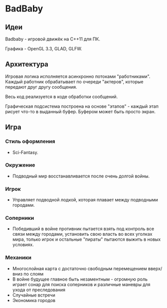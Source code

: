 # BadBaby

## Идеи

Badbaby - игровой движёк на С++11 для ПК.

Графика - OpenGL 3.3, GLAD, GLFW.

## Архитектура

Игровая логика исполняется асинхронно потоками "работниками". Каждый работник
обрабатывает по очереди "актеров", которые передают друг другу сообщения. 

Весь код реализуется в коде обработки сообщений.

Графическая подсистема построена на основе "этапов" - каждый этап рисует что-то
в выданный буфер. Буфером может быть просто экран.

## Игра

### Стиль оформления
- Sci-Fantasy.
### Окружение
- Подводный мир восстанавливается после очень долгой войны.
### Игрок
- Управляет подводной лодкой, которая плавает между подводными городами.
### Соперники
- Победивший в войне противник пытается взять под контроль все связи между
  городами, установить свою власть во всех уголках мира, только игрок и
  остальные "пираты" пытаются выжить в новых условиях.
### Механики
- Многослойная карта с достаточно свободным перемещением вверх/вниз по слоям
- В войне будущее главное быть незаментным - огромную роль играет сонар для
  поиска соперников и различные маневры для ухода от преследования
- Случайные встречи
- Экономика городов
